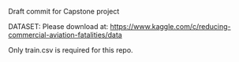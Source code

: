 Draft commit for Capstone project

DATASET:
Please download at: https://www.kaggle.com/c/reducing-commercial-aviation-fatalities/data

Only train.csv is required for this repo.
